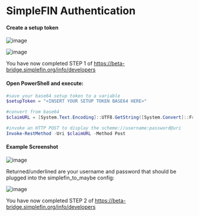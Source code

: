 # SimpleFIN Authentication

#### Create a setup token

![image](https://github.com/user-attachments/assets/f6463317-9427-4e45-bc50-c7bcf76587de)

![image](https://github.com/user-attachments/assets/ee0a9c28-a217-4c3a-bf04-2d5626166749)

You have now completed STEP 1 of https://beta-bridge.simplefin.org/info/developers

#### Open PowerShell and execute:

```powershell
#save your base64 setup token to a variable
$setupToken = "<INSERT YOUR SETUP TOKEN BASE64 HERE>"

#convert from base64
$claimURL = [System.Text.Encoding]::UTF8.GetString([System.Convert]::FromBase64String($setupToken))

#invoke an HTTP POST to display the scheme://username:password@uri
Invoke-RestMethod -Uri $claimURL -Method Post
```

#### Example Screenshot

![image](https://github.com/user-attachments/assets/383cbe97-1a3e-4ef8-8b69-e67a167335b3)

Returned/underlined are your username and password that should be plugged into the simplefin_to_maybe config:

![image](https://github.com/user-attachments/assets/34b4189c-1606-4f5c-878b-6a82aac79ff5)

You have now completed STEP 2 of https://beta-bridge.simplefin.org/info/developers
